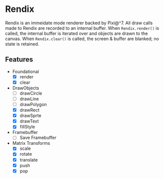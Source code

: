 # Rendix

Rendix is an immeidate mode renderer backed by Pixi@^7.
All draw calls made to Rendix are recorded to an internal buffer.
When `Rendix.render()` is called, the internal buffer is iterated over and objects are drawn to the canvas.
When `Rendix.clear()` is called, the screen & buffer are blanked; no state is retained.

## Features

- Foundational
  - [x] render
  - [x] clear
- DrawObjects
  - [ ] drawCircle
  - [ ] drawLine
  - [ ] drawPolygon
  - [x] drawRect
  - [x] drawSprte
  - [x] drawText
  - [x] fillStyle
- Framebuffer
  - [ ] Save Framebuffer
- Matrix Transforms
  - [x] scale
  - [x] rotate
  - [x] translate
  - [x] push
  - [x] pop
